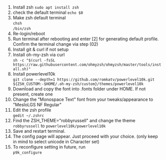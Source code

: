 01. Install zsh
`sudo apt install zsh`
02. check the default terminal
`echo $0`
03. Make zsh default terminal<br>
`chsh` <br>
`/bin/zsh `
04. Re-login/reboot
05. Run terminal after rebooting and enter [2] for generating default profile. Confirm the terminal change via step (02)
06. Install git & curl if not setup
07. Install oh-my-zsh via curl<br>
`sh -c "$(curl -fsSL https://raw.githubusercontent.com/ohmyzsh/ohmyzsh/master/tools/install.sh)"`
08. Install powerlevel10k<br>
`git clone --depth=1 https://github.com/romkatv/powerlevel10k.git ${ZSH_CUSTOM:-$HOME/.oh-my-zsh/custom}/themes/powerlevel10k`
09. Download and copy the font into .fonts folder under HOME. If not present, create one
10. Change the "Monospace Text" font from your tweaks/appearance to "MesloLGS NF Regular"
11. Edit the zsh profile<br>
`gedit ~/.zshrc`
12. Find the ZSH_THEME="robbyrussell" and change the theme `robbyrussell` to `powerlevel10k/powerlevel10k`
13. Save and restart terminal.
14. The config page will appear. Just proceed with your choice. (only keep in mind to select unicode in Character set)
15. To reconfigure setting in future, run<br>
`p9k_configure`
